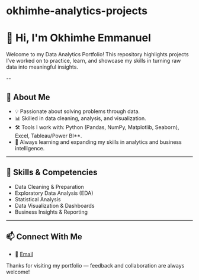 # okhimhe-analytics-projects
# 👋 Hi, I'm Okhimhe Emmanuel

Welcome to my Data Analytics Portfolio!
This repository highlights projects I’ve worked on to practice, learn, and showcase my skills in turning raw data into meaningful insights.

--

## 🚀 About Me

* 💡 Passionate about solving problems through data.
* 📊 Skilled in data cleaning, analysis, and visualization.
* 🛠️ Tools I work with:  Python (Pandas, NumPy, Matplotlib, Seaborn), Excel, Tableau/Power BI**.
* 🌱 Always learning and expanding my skills in analytics and business intelligence.

---

## 📌 Skills & Competencies

* Data Cleaning & Preparation
* Exploratory Data Analysis (EDA)
* Statistical Analysis
* Data Visualization & Dashboards
* Business Insights & Reporting

---

## 📫 Connect With Me

* 📧 [Email](Okhimhe7@gmail.com)

Thanks for visiting my portfolio — feedback and collaboration are always welcome!

